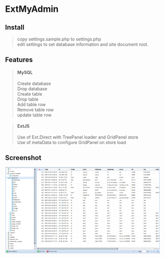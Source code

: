 ExtMyAdmin
=================


Install
--------------
>copy settings.sample.php to settings.php  
>edit settings to set database information and site document root.  

Features
--------------
> #### MySQL 
>
>Create database  
>Drop database  
>Create table  
>Drop table  
>Add table row  
>Remove table row  
>update table row  

> #### ExtJS
>
>Use of Ext.Direct with TreePanel loader and GridPanel store  
>Use of metaData to configure GridPanel on store load

Screenshot
--------------
![Server return for the read methode][1]

[1]: https://github.com/goldledoigt/ExtMyAdmin/raw/master/screenshot.png
